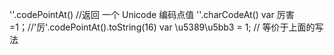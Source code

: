 

''.codePointAt()  //返回 一个 Unicode 编码点值
''.charCodeAt()
var 厉害=1；//'厉'.codePointAt().toString(16)
var \u5389\u5bb3 = 1; // 等价于上面的写法




